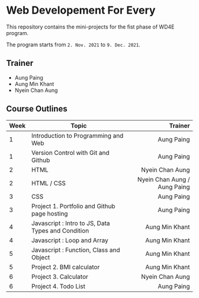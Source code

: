 # Web Developement For Every

This repository contains the mini-projects for the fist phase of WD4E program.

The program starts from `2. Nov. 2021` to `9. Dec. 2021`.

## Trainer
- Aung Paing
- Aung Min Khant
- Nyein Chan Aung

## Course Outlines

| Week | Topic | Trainer |
| --- | --- | ---:|
| 1 | Introduction to Programming and Web | Aung Paing |
| 1 | Version Control with Git and Github | Aung Paing |
| 2 | HTML |  Nyein Chan Aung |
| 2 | HTML / CSS | Nyein Chan Aung / Aung Paing |
| 3 | CSS | Aung Paing | 
| 3 | Project 1. Portfolio and Github page hosting | Aung Paing | 
| 4 | Javascript : Intro to JS, Data Types and Condition | Aung Min Khant |
| 4 | Javascript : Loop and Array | Aung Min Khant |
| 5 | Javascript : Function, Class and Object | Aung Min Khant |
| 5 | Project 2. BMI calculator | Aung Min Khant |
| 6 | Project 3. Calculator | Nyein Chan Aung |
| 6 | Project 4. Todo List | Aung Paing |
